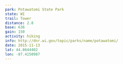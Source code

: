 ```yaml
---
park: Potawatomi State Park
state: WI
trail: Tower
distance: 2.8
base: 636
gain: 150
activity: hiking
info: http://dnr.wi.gov/topic/parks/name/potawatomi/
date: 2015-11-13
lat: 44.8644402
lon: -87.4150987
---
```

